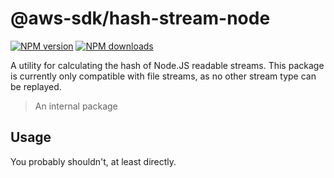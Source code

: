 # @aws-sdk/hash-stream-node

[![NPM version](https://img.shields.io/npm/v/@aws-sdk/hash-stream-node/rc.svg)](https://www.npmjs.com/package/@aws-sdk/hash-stream-node)
[![NPM downloads](https://img.shields.io/npm/dm/@aws-sdk/hash-stream-node.svg)](https://www.npmjs.com/package/@aws-sdk/hash-stream-node)

A utility for calculating the hash of Node.JS readable streams. This package is
currently only compatible with file streams, as no other stream type can be
replayed.

> An internal package

## Usage

You probably shouldn't, at least directly.
